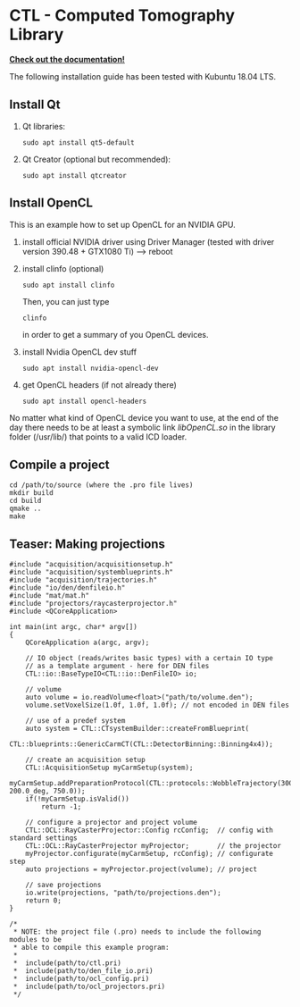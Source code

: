 CTL - Computed Tomography Library
=================================

[**Check out the documentation!**](https://web.stimulate.ovgu.de/abtheo/doc/html/index.html)

The following installation guide has been tested with Kubuntu 18.04 LTS.

Install Qt
----------

1. Qt libraries:

    ~~~~~~~~~~~~~{.sh}
    sudo apt install qt5-default
    ~~~~~~~~~~~~~
    
2. Qt Creator (optional but recommended):

    ~~~~~~~~~~~~~{.sh}
    sudo apt install qtcreator
    ~~~~~~~~~~~~~

Install OpenCL
--------------

This is an example how to set up OpenCL for an NVIDIA GPU.

1. install official NVIDIA driver using Driver Manager (tested with driver version 390.48 + GTX1080 Ti) --> reboot
    
2. install clinfo (optional)

    ~~~~~~~~~~~~~{.sh}
    sudo apt install clinfo
    ~~~~~~~~~~~~~
    Then, you can just type
    ~~~~~~~~~~~~~{.sh}
    clinfo
    ~~~~~~~~~~~~~
    in order to get a summary of you OpenCL devices.
    
3. install Nvidia OpenCL dev stuff

    ~~~~~~~~~~~~~{.sh}
    sudo apt install nvidia-opencl-dev
    ~~~~~~~~~~~~~

4. get OpenCL headers (if not already there)

    ~~~~~~~~~~~~~{.sh}
    sudo apt install opencl-headers
    ~~~~~~~~~~~~~

No matter what kind of OpenCL device you want to use, at the end of the day
there needs to be at least a symbolic link *libOpenCL.so* in the library folder
(/usr/lib/) that points to a valid ICD loader.

Compile a project
-----------------

~~~~~~~~~~~~~{.sh}
cd /path/to/source (where the .pro file lives)
mkdir build
cd build
qmake ..
make
~~~~~~~~~~~~~

Teaser: Making projections
--------------------------

~~~~~~~~~~~~~{.cpp}
#include "acquisition/acquisitionsetup.h"
#include "acquisition/systemblueprints.h"
#include "acquisition/trajectories.h"
#include "io/den/denfileio.h"
#include "mat/mat.h"
#include "projectors/raycasterprojector.h"
#include <QCoreApplication>

int main(int argc, char* argv[])
{
    QCoreApplication a(argc, argv);

    // IO object (reads/writes basic types) with a certain IO type
    // as a template argument - here for DEN files
    CTL::io::BaseTypeIO<CTL::io::DenFileIO> io;

    // volume
    auto volume = io.readVolume<float>("path/to/volume.den");
    volume.setVoxelSize(1.0f, 1.0f, 1.0f); // not encoded in DEN files

    // use of a predef system
    auto system = CTL::CTsystemBuilder::createFromBlueprint(
        CTL::blueprints::GenericCarmCT(CTL::DetectorBinning::Binning4x4));

    // create an acquisition setup
    CTL::AcquisitionSetup myCarmSetup(system);
    myCarmSetup.addPreparationProtocol(CTL::protocols::WobbleTrajectory(300, 200.0_deg, 750.0));
    if(!myCarmSetup.isValid())
        return -1;

    // configure a projector and project volume
    CTL::OCL::RayCasterProjector::Config rcConfig;  // config with standard settings
    CTL::OCL::RayCasterProjector myProjector;       // the projector
    myProjector.configurate(myCarmSetup, rcConfig); // configurate step
    auto projections = myProjector.project(volume); // project
    
    // save projections
    io.write(projections, "path/to/projections.den");
    return 0;
}

/*
 * NOTE: the project file (.pro) needs to include the following modules to be
 * able to compile this example program:
 *
 *  include(path/to/ctl.pri)
 *  include(path/to/den_file_io.pri)
 *  include(path/to/ocl_config.pri)
 *  include(path/to/ocl_projectors.pri)
 */
 ~~~~~~~~~~~~~

